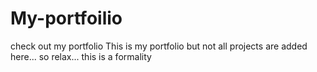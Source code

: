 # My-portfoilio
check out my portfolio
This is my portfolio but not all projects are added here...
so relax... this is a formality

